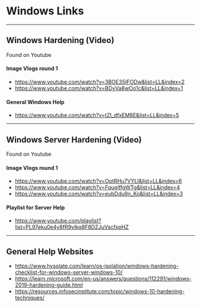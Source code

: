# Windows Links


---


## Windows Hardening (Video)

Found on Youtube

#### Image Vlogs round 1

- https://www.youtube.com/watch?v=3BOE35IFODw&list=LL&index=2
- https://www.youtube.com/watch?v=BDyVa8wOo1c&list=LL&index=1

#### General Windows Help
- https://www.youtube.com/watch?v=tZI_dfxEM8E&list=LL&index=5
---


## Windows Server Hardening (Video)

Found on Youtube

#### Image Vlogs round 1

- https://www.youtube.com/watch?v=OptRHu7VYLI&list=LL&index=6
- https://www.youtube.com/watch?v=FquqiffgWTg&list=LL&index=4
- https://www.youtube.com/watch?v=eubDdu9n_Ko&list=LL&index=3

#### Playlist for Server Help
- https://www.youtube.com/playlist?list=PL97eku0e4y8fR9vIkq8F8DZJuVscfxpHZ

---
## General Help Websites
- https://www.hysolate.com/learn/os-isolation/windows-hardening-checklist-for-windows-server-windows-10/
- https://learn.microsoft.com/en-us/answers/questions/112291/windows-2019-hardening-guide.html
- https://resources.infosecinstitute.com/topic/windows-10-hardening-techniques/




